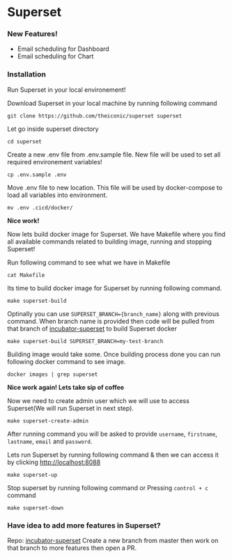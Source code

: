 # Superset

### New Features!

  - Email scheduling for Dashboard
  - Email scheduling for Chart

### Installation


Run Superset in your local environement!

Download Superset in your local machine by running following command
```
git clone https://github.com/theiconic/superset superset
```

Let go inside superset directory
```
cd superset
```
Create a new .env file from .env.sample file. New file will be used to set all required environement variables!
```
cp .env.sample .env
```
Move .env file to new location. This file will be used by docker-compose to load all variables into environment.
```
mv .env .cicd/docker/
```

**Nice work!**

Now lets build docker image for Superset. We have Makefile where you find all available commands related to building image, running and stopping Superset!

Run following command to see what we have in Makefile
```
cat Makefile
```

Its time to build docker image for Superset by running following command.
```
make superset-build
```
Optinally you can use `SUPERSET_BRANCH={branch_name}` along with previous command. When branch name is provided then code will be pulled from that branch of [incubator-superset](https://github.com/theiconic/incubator-superset) to build Superset docker
```
make superset-build SUPERSET_BRANCH=my-test-branch
```

Building image would take some. Once building process done you can run following docker command to see image.
```
docker images | grep superset
```
**Nice work again! Lets take sip of coffee**

Now we need to create admin user which we will use to access Superset(We will run Superset in next step).
```
make superset-create-admin
```
After running command you will be asked to provide `username`, `firstname`, `lastname`, `email` and `password`.

Lets run Superset by running following command & then we can access it by clicking [http://localhost:8088](http://localhost:8088)
```
make superset-up
```

Stop superset by running following command or Pressing `control + c` command
```
make superset-down
```

### Have idea to add more features in Superset?
Repo: [incubator-superset](https://github.com/theiconic/incubator-superset)
Create a new branch from master then work on that branch to more features then open a PR.

